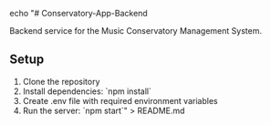 echo "# Conservatory-App-Backend

Backend service for the Music Conservatory Management System.

## Setup
1. Clone the repository
2. Install dependencies: \`npm install\`
3. Create .env file with required environment variables
4. Run the server: \`npm start\`" > README.md